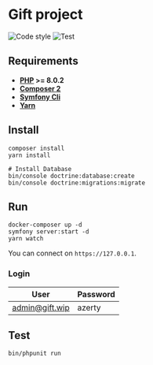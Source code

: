 # Gift project

![Code style](https://github.com/laupiFrpar/gift/workflows/Code%20style/badge.svg)
![Test](https://github.com/laupiFrpar/gift/workflows/Test/badge.svg)

## Requirements

* **[PHP](https://php.net) >= 8.0.2**
* **[Composer 2](https://getcomposer.org/)**
* **[Symfony Cli](https://symfony.com/download)**
* **[Yarn](https://yarnpkg.com/)**

## Install

```
composer install
yarn install

# Install Database
bin/console doctrine:database:create
bin/console doctrine:migrations:migrate
```

## Run

```
docker-composer up -d
symfony server:start -d
yarn watch
```

You can connect on `https://127.0.0.1`.

### Login

| User           | Password |
| -------------- | -------- |
| admin@gift.wip | azerty   |

## Test

```
bin/phpunit run
```
